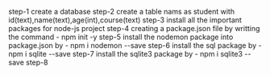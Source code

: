 step-1 create a database
step-2 create a table nams as student with id(text),name(text),age(int),course(text)
step-3 install all the important packages for node-js project
step-4 creating a package.json file by writting the command - npm init -y
step-5 install the nodemon package into package.json by - npm i nodemon --save
step-6 install the sql package by - npm i sqlite --save
step-7 install the sqlite3 package by - npm i sqlite3 --save
step-8
